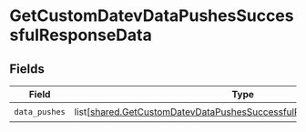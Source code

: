 # GetCustomDatevDataPushesSuccessfulResponseData


## Fields

| Field                                                                                                                                                        | Type                                                                                                                                                         | Required                                                                                                                                                     | Description                                                                                                                                                  |
| ------------------------------------------------------------------------------------------------------------------------------------------------------------ | ------------------------------------------------------------------------------------------------------------------------------------------------------------ | ------------------------------------------------------------------------------------------------------------------------------------------------------------ | ------------------------------------------------------------------------------------------------------------------------------------------------------------ |
| `data_pushes`                                                                                                                                                | list[[shared.GetCustomDatevDataPushesSuccessfulResponseDataDataPushes](undefined/models/shared/getcustomdatevdatapushessuccessfulresponsedatadatapushes.md)] | :heavy_check_mark:                                                                                                                                           | N/A                                                                                                                                                          |